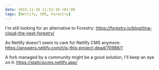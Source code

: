 ```yaml
---
date: 2022-11-26 11:52:18 +01:00
tags: [Netlify, CMS, Forestry]
---
```


I'm still looking for an alternative to Forestry:
https://forestry.io/blog/tina-cloud-the-next-forestry/

As Netlify doesn't seem to care for Netlify CMS anymore:
https://answers.netlify.com/t/is-this-project-dead/70988/1

A fork managed by a community might be a good solution, I'll keep an eye on it:
https://staticjscms.netlify.app/
